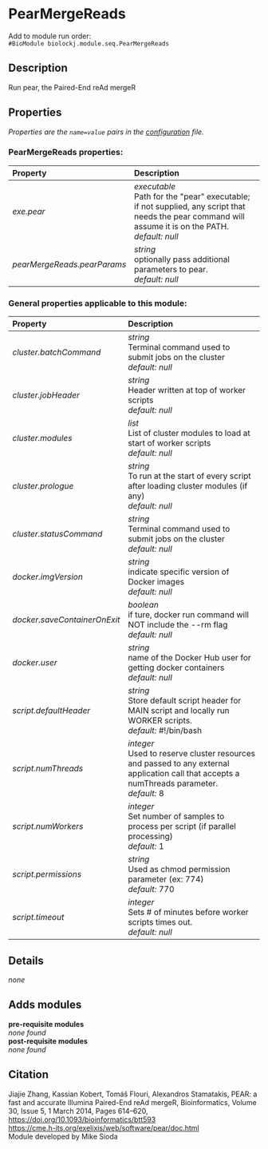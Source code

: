 # PearMergeReads
Add to module run order:                    
`#BioModule biolockj.module.seq.PearMergeReads`

## Description 
Run pear, the Paired-End reAd mergeR

## Properties 
*Properties are the `name=value` pairs in the [configuration](../../../Configuration#properties) file.*                   

### PearMergeReads properties: 
| Property| Description |
| :--- | :--- |
| *exe.pear* | _executable_ <br>Path for the "pear" executable; if not supplied, any script that needs the pear command will assume it is on the PATH.<br>*default:*  *null* |
| *pearMergeReads.pearParams* | _string_ <br>optionally pass additional parameters to pear.<br>*default:*  *null* |

### General properties applicable to this module: 
| Property| Description |
| :--- | :--- |
| *cluster.batchCommand* | _string_ <br>Terminal command used to submit jobs on the cluster<br>*default:*  *null* |
| *cluster.jobHeader* | _string_ <br>Header written at top of worker scripts<br>*default:*  *null* |
| *cluster.modules* | _list_ <br>List of cluster modules to load at start of worker scripts<br>*default:*  *null* |
| *cluster.prologue* | _string_ <br>To run at the start of every script after loading cluster modules (if any)<br>*default:*  *null* |
| *cluster.statusCommand* | _string_ <br>Terminal command used to submit jobs on the cluster<br>*default:*  *null* |
| *docker.imgVersion* | _string_ <br>indicate specific version of Docker images<br>*default:*  *null* |
| *docker.saveContainerOnExit* | _boolean_ <br>if ture, docker run command will NOT include the --rm flag<br>*default:*  *null* |
| *docker.user* | _string_ <br>name of the Docker Hub user for getting docker containers<br>*default:*  *null* |
| *script.defaultHeader* | _string_ <br>Store default script header for MAIN script and locally run WORKER scripts.<br>*default:*  #!/bin/bash |
| *script.numThreads* | _integer_ <br>Used to reserve cluster resources and passed to any external application call that accepts a numThreads parameter.<br>*default:*  8 |
| *script.numWorkers* | _integer_ <br>Set number of samples to process per script (if parallel processing)<br>*default:*  1 |
| *script.permissions* | _string_ <br>Used as chmod permission parameter (ex: 774)<br>*default:*  770 |
| *script.timeout* | _integer_ <br>Sets # of minutes before worker scripts times out.<br>*default:*  *null* |

## Details 
*none*

## Adds modules 
**pre-requisite modules**                    
*none found*                   
**post-requisite modules**                    
*none found*                   

## Citation 
Jiajie Zhang, Kassian Kobert, Tomáš Flouri, Alexandros Stamatakis, PEAR: a fast and accurate Illumina Paired-End reAd mergeR, Bioinformatics, Volume 30, Issue 5, 1 March 2014, Pages 614–620, https://doi.org/10.1093/bioinformatics/btt593                   
https://cme.h-its.org/exelixis/web/software/pear/doc.html                   
Module developed by Mike Sioda

